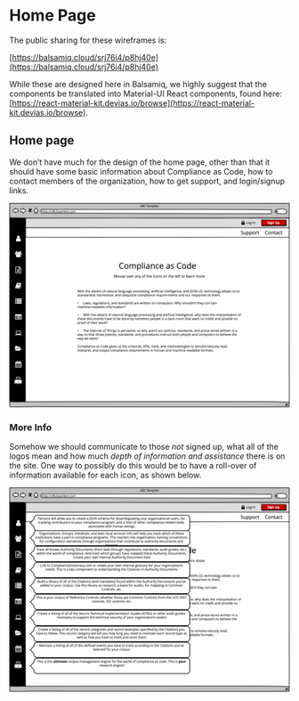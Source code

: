 # Home Page

The public sharing for these wireframes is:

[https://balsamiq.cloud/srj76i4/p8hj40e](https://balsamiq.cloud/srj76i4/p8hj40e)

While these are designed here in Balsamiq, we highly suggest that the components be translated into Material-UI React components, found here: [https://react-material-kit.devias.io/browse](https://react-material-kit.devias.io/browse).

## Home page

We don’t have much for the design of the home page, other than that it should have some basic information about Compliance as Code, how to contact members of the organization, how to get support, and login/signup links.

![Home page](../../.gitbook/assets/0%20%2812%29.png)

### More Info

Somehow we should communicate to those _not_ signed up, what all of the logos mean and how much _depth of information and assistance_ there is on the site. One way to possibly do this would be to have a roll-over of information available for each icon, as shown below.

![More info](../../.gitbook/assets/1%20%2815%29.png)

